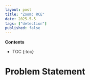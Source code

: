 ```yaml
---
layout: post
title: "Zoom: RCE"
date: 2025-5-5
tags: ["detection"]
published: false
---
```


**Contents**
* TOC
{:toc}

# Problem Statement